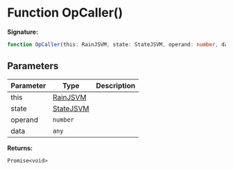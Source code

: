 
# Function OpCaller()


<b>Signature:</b>

```typescript
function OpCaller(this: RainJSVM, state: StateJSVM, operand: number, data?: any): Promise<void>;
```

## Parameters

|  Parameter | Type | Description |
|  --- | --- | --- |
|  this | [RainJSVM](../classes/rainjsvm.md) |  |
|  state | [StateJSVM](../interfaces/statejsvm.md) |  |
|  operand | `number` |  |
|  data | `any` |  |

<b>Returns:</b>

`Promise<void>`

